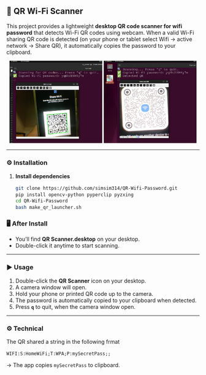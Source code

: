 ## 📘 QR Wi-Fi Scanner

This project provides a lightweight **desktop QR code scanner for wifi password** that detects Wi-Fi QR codes using webcam.
When a valid Wi-Fi sharing QR code is detected (on your phone or tablet select Wifi -> active network -> Share QR), it automatically copies the password to your clipboard.

<p align="center">
  <img src="scanner.png" alt="QR Scanner desktop screen" width="48%">
  <img src="detected.png" alt="iPhone Wi-Fi QR code" width="48%">
</p>


---

### ⚙️ Installation

1. **Install dependencies**

   ```bash
   git clone https://github.com/simsim314/QR-Wifi-Password.git
   pip install opencv-python pyperclip pyzxing
   cd QR-Wifi-Password
   bash make_qr_launcher.sh
   ```
   
### 🖥️ After Install

* You’ll find **QR Scanner.desktop** on your desktop.
* Double-click it anytime to start scanning.

---

### ▶️ Usage

1. Double-click the **QR Scanner** icon on your desktop.
2. A camera window will open.
3. Hold your phone or printed QR code up to the camera.
4. The password is automatically copied to your clipboard when detected.
6. Press **`q`** to quit, when the camera window open.

---

### ⚙️ Technical

The QR shared a string in the following frmat 

```
WIFI:S:HomeWiFi;T:WPA;P:mySecretPass;;
```

→ The app copies `mySecretPass` to clipboard.

